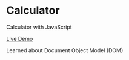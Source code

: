 # Calculator
Calculator with JavaScript

[Live Demo](https://barisayyildiz.github.io/Calculator)

Learned about Document Object Model (DOM)
